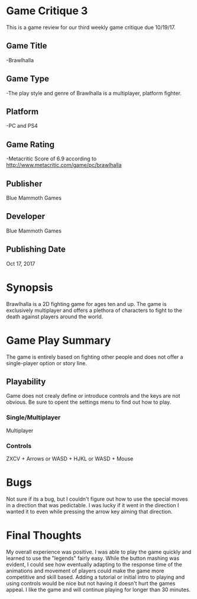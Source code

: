 # Game Critique 3
This is a game review for our third weekly game critique due 10/19/17.

## Game Title
-Brawlhalla

## Game Type
-The play style and genre of Brawlhalla is a multiplayer, platform fighter.

## Platform
-PC and PS4

## Game Rating
-Metacritic Score of 6.9 according to http://www.metacritic.com/game/pc/brawlhalla

## Publisher
Blue Mammoth Games

## Developer
Blue Mammoth Games

## Publishing Date
Oct 17, 2017

# Synopsis
Brawlhalla is a 2D fighting game for ages ten and up. The game is exclusively 
multiplayer and offers a plethora of characters to fight to the death against players 
around the world.

# Game Play Summary
The game is entirely based on fighting other people and does not offer a single-player 
option or story line.

## Playability
Game does not crealy define or introduce controls and the keys are not obvious. Be 
sure to opent the settings menu to find out how to play.

### Single/Multiplayer
Multiplayer

### Controls
ZXCV + Arrows or WASD + HJKL or WASD + Mouse

# Bugs
Not sure if its a bug, but I couldn't figure out how to use the special moves in a drection that was pedictable. I was lucky if it went in the direction I wanted it to even while pressing the arrow key aiming that direction.

# Final Thoughts
My overall experience was positive. I was able to play the game quickly and learned to use the "legends" fairly easy. While the button mashing was evident, I could see how eventually adapting to the response time of the animations and movement of players could make the game more competitive and skill based. Adding a tutorial or initial intro to playing and using controls would be nice but not having it doesn't hurt the games appeal. I like the game and will continue playing for longer than 30 minutes.
